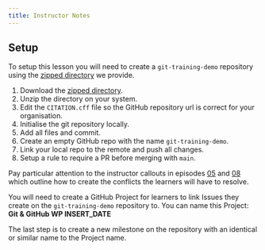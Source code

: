```yaml
---
title: Instructor Notes
---
```


## Setup

To setup this lesson you will need
to create a `git-training-demo`
repository using the
[zipped directory](data/git-training-demo.zip)
we provide.

1. Download the [zipped directory](data/git-training-demo.zip).
2. Unzip the directory on your system.
3. Edit the `CITATION.cff` file so the
GitHub repository url is correct for
your organisation.
4. Initialise the git repository locally.
5. Add all files and commit.
6. Create an empty GitHub repo with the
   name `git-training-demo`.
7. Link your local repo to the remote and
   push all changes.
8. Setup a rule to require a PR before
   merging with `main`.

Pay particular attention to the instructor
callouts in episodes [05](../episodes/05-forks.md)
and [08](../episodes/08-rebase.md)
which outline how to create the conflicts
the learners will have to resolve.

You will need to create a GitHub Project for learners to
link Issues they create on the `git-training-demo` repository to.
You can name this Project: **Git & GitHub WP INSERT_DATE**

The last step is to create a new milestone on the repository
with an identical or similar name to the Project name.
